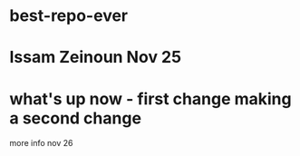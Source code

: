 # best-repo-ever
# Issam Zeinoun Nov 25
what's up now - first change
making a second change
=======
more info nov 26

